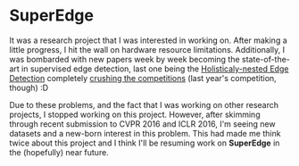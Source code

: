# SuperEdge
It was a research project that I was interested in working on. After making a little progress, I hit the wall on hardware resource limitations. Additionally, I was bombarded with new papers week by week becoming the state-of-the-art in supervised edge detection, last one being the [Holisticaly-nested Edge Detection](http://arxiv.org/abs/1504.06375) completely [crushing the competitions](https://github.com/erfannoury/SuperEdge/blob/master/Thesis%20Report/BenchmarkResults.md) (last year's competition, though) :D

Due to these problems, and the fact that I was working on other research projects, I stopped working on this project. However, after skimming through recent submission to CVPR 2016 and ICLR 2016, I'm seeing new datasets and a new-born interest in this problem. This had made me think twice about this project and I think I'll be resuming work on **SuperEdge** in the (hopefully) near future.
